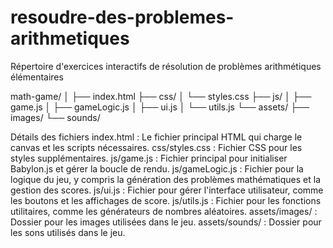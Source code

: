 # resoudre-des-problemes-arithmetiques
Répertoire d'exercices interactifs de résolution de problèmes arithmétiques élémentaires

math-game/
│
├── index.html
├── css/
│   └── styles.css
├── js/
│   ├── game.js
│   ├── gameLogic.js
│   ├── ui.js
│   └── utils.js
└── assets/
    ├── images/
    └── sounds/



Détails des fichiers
index.html : Le fichier principal HTML qui charge le canvas et les scripts nécessaires.
css/styles.css : Fichier CSS pour les styles supplémentaires.
js/game.js : Fichier principal pour initialiser Babylon.js et gérer la boucle de rendu.
js/gameLogic.js : Fichier pour la logique du jeu, y compris la génération des problèmes mathématiques et la gestion des scores.
js/ui.js : Fichier pour gérer l'interface utilisateur, comme les boutons et les affichages de score.
js/utils.js : Fichier pour les fonctions utilitaires, comme les générateurs de nombres aléatoires.
assets/images/ : Dossier pour les images utilisées dans le jeu.
assets/sounds/ : Dossier pour les sons utilisés dans le jeu.
